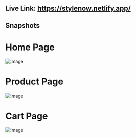 ## Live Link: https://stylenow.netlify.app/

## Snapshots
# Home Page
![image](https://github.com/Abhishekgupta-del/E-Commerce-Web-App/assets/70085067/8e5e42ad-7444-437e-8573-99283be68e4b)

# Product Page
![image](https://github.com/Abhishekgupta-del/E-Commerce-Web-App/assets/70085067/b3a748e6-6b52-4fe2-a49f-0c07a9dee4e2)

# Cart Page
![image](https://github.com/Abhishekgupta-del/E-Commerce-Web-App/assets/70085067/44e93a4c-b69b-4709-af58-e58acb661a7b)




